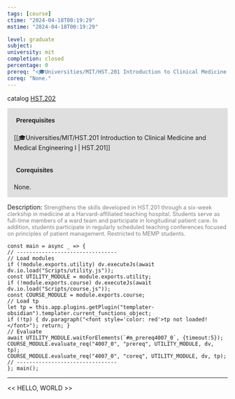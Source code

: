 ```yaml
---
tags: [course]
ctime: "2024-04-18T00:19:29"
mstime: "2024-04-18T00:19:29"

level: graduate
subject: 
university: mit
completion: closed
percentage: 0
prereq: "<🎓Universities/MIT/HST.201 Introduction to Clinical Medicine and Medical Engineering I>"
coreq: "None."
---
```


catalog [HST.202](http://student.mit.edu/catalog/mHSTa.html#HST.202)

<span style="display: block; padding: 15px; background-color: rgb(100, 100, 100, 0.2);"><font id="m_prereq4007_0" style="display: block; font-family: Arial, sans-serif; font-weight: bold; padding: 5px">Prerequisites</font><br><span id="prereq4007_0">[[🎓Universities/MIT/HST.201 Introduction to Clinical Medicine and Medical Engineering I | HST.201]]</span></span>
<span style="display: block; padding: 15px; background-color: rgb(100, 100, 100, 0.2);"><font id="m_coreq4007_0" style="display: block; font-family: Arial, sans-serif; font-weight: bold; padding: 5px">Corequisites</font><br><span id="coreq4007_0">None.</span></span>

<font style="">Description:</font>
<font style="color: grey; font-size: 0.8rem;">Strengthens the skills developed in HST.201 through a six-week clerkship in medicine at a Harvard-affiliated teaching hospital. Students serve as full-time members of a ward team and participate in longitudinal patient care. In addition, students participate in regularly scheduled teaching conferences focused on principles of patient management. Restricted to MEMP students.</font>

```dataviewjs
const main = async _ => {
// --------------------------------
// Load modules
if (!module.exports.utility) dv.executeJs(await dv.io.load("Scripts/utility.js"));
const UTILITY_MODULE = module.exports.utility;
if (!module.exports.course) dv.executeJs(await dv.io.load("Scripts/course.js"));
const COURSE_MODULE = module.exports.course;
// Load tp
let tp = this.app.plugins.getPlugin("templater-obsidian").templater.current_functions_object;
if (!tp) { dv.paragraph("<font style='color: red'>tp not loaded!</font>"); return; }
// Evaluate
await UTILITY_MODULE.waitForElements(`#m_prereq4007_0`, {timeout:5});
COURSE_MODULE.evaluate_req("4007_0", "prereq", UTILITY_MODULE, dv, tp);
COURSE_MODULE.evaluate_req("4007_0", "coreq", UTILITY_MODULE, dv, tp);
// --------------------------------
}; main();
```

---

<< HELLO, WORLD >>
